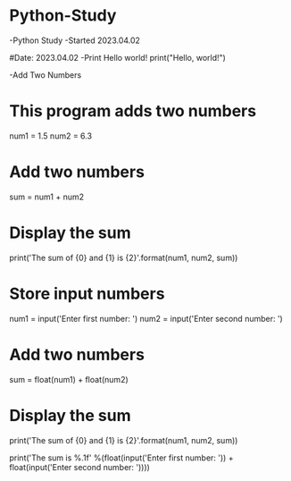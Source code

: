 # Python-Study
-Python Study
-Started 2023.04.02

#Date: 2023.04.02
-Print Hello world!
print("Hello, world!")

-Add Two Numbers
# This program adds two numbers
num1 = 1.5
num2 = 6.3

# Add two numbers
sum = num1 + num2

# Display the sum
print('The sum of {0} and {1} is {2}'.format(num1, num2, sum))


# Store input numbers
num1 = input('Enter first number: ')
num2 = input('Enter second number: ')

# Add two numbers
sum = float(num1) + float(num2)

# Display the sum
print('The sum of {0} and {1} is {2}'.format(num1, num2, sum))

print('The sum is %.1f' %(float(input('Enter first number: ')) + float(input('Enter second number: '))))